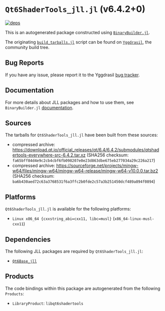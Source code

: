 # `Qt6ShaderTools_jll.jl` (v6.4.2+0)

[![deps](https://juliahub.com/docs/Qt6ShaderTools_jll/deps.svg)](https://juliahub.com/ui/Packages/Qt6ShaderTools_jll/O8E7A?page=2)

This is an autogenerated package constructed using [`BinaryBuilder.jl`](https://github.com/JuliaPackaging/BinaryBuilder.jl).

The originating [`build_tarballs.jl`](https://github.com/JuliaPackaging/Yggdrasil/blob/a37ef3a1f6882136a302f07ba8668d988e457090/Q/Qt6ShaderTools/build_tarballs.jl) script can be found on [`Yggdrasil`](https://github.com/JuliaPackaging/Yggdrasil/), the community build tree.

## Bug Reports

If you have any issue, please report it to the Yggdrasil [bug tracker](https://github.com/JuliaPackaging/Yggdrasil/issues).

## Documentation

For more details about JLL packages and how to use them, see `BinaryBuilder.jl` [documentation](https://docs.binarybuilder.org/stable/jll/).

## Sources

The tarballs for `Qt6ShaderTools_jll.jl` have been built from these sources:

* compressed archive: https://download.qt.io/official_releases/qt/6.4/6.4.2/submodules/qtshadertools-everywhere-src-6.4.2.tar.xz (SHA256 checksum: `fa65bff84d4e9c2cb4cbf6fb098207e0e23d863dbe675eb277034a29c226a217`)
* compressed archive: https://sourceforge.net/projects/mingw-w64/files/mingw-w64/mingw-w64-release/mingw-w64-v10.0.0.tar.bz2 (SHA256 checksum: `ba6b430aed72c63a3768531f6a3ffc2b0fde2c57a3b251450dcf489a894f0894`)

## Platforms

`Qt6ShaderTools_jll.jl` is available for the following platforms:

* `Linux x86_64 {cxxstring_abi=cxx11, libc=musl}` (`x86_64-linux-musl-cxx11`)

## Dependencies

The following JLL packages are required by `Qt6ShaderTools_jll.jl`:

* [`Qt6Base_jll`](https://github.com/JuliaBinaryWrappers/Qt6Base_jll.jl)

## Products

The code bindings within this package are autogenerated from the following `Products`:

* `LibraryProduct`: `libqt6shadertools`
